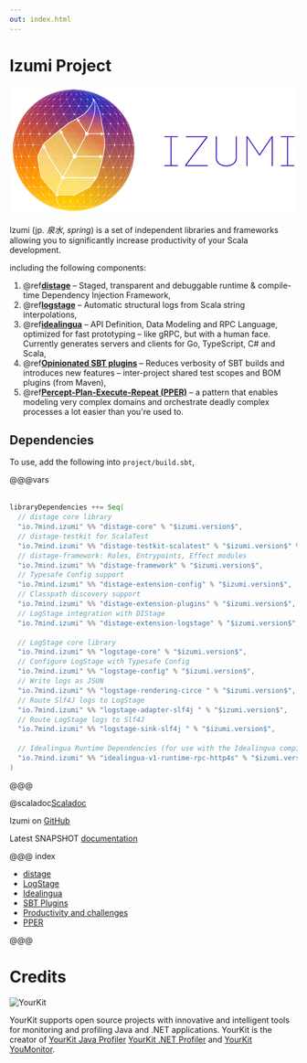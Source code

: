 ```yaml
---
out: index.html
---
```

Izumi Project
=============

![izumi-logo](media/izumi-logo-full-purple.png)

Izumi (jp. *泉水*, *spring*) is a set of independent libraries and frameworks allowing you to significantly increase productivity of your Scala development.

including the following components:

1. @ref[**distage**](distage/00_distage.md) – Staged, transparent and debuggable runtime & compile-time Dependency Injection Framework,
2. @ref[**logstage**](logstage/00_logstage.md) – Automatic structural logs from Scala string interpolations,
3. @ref[**idealingua**](idealingua/00_idealingua.md) – API Definition, Data Modeling and RPC Language, optimized for fast prototyping – like gRPC, but with a human face. Currently generates servers and clients for Go, TypeScript, C# and Scala,
4. @ref[**Opinionated SBT plugins**](sbt/00_sbt.md) – Reduces verbosity of SBT builds and introduces new features – inter-project shared test scopes and BOM plugins (from Maven),
5. @ref[**Percept-Plan-Execute-Repeat (PPER)**](pper/00_pper.md) – a pattern that enables modeling very complex domains and orchestrate deadly complex processes a lot easier than you're used to.

Dependencies
------------

To use, add the following into `project/build.sbt`,

@@@vars
```scala

libraryDependencies ++= Seq(
  // distage core library
  "io.7mind.izumi" %% "distage-core" % "$izumi.version$",
  // distage-testkit for ScalaTest
  "io.7mind.izumi" %% "distage-testkit-scalatest" % "$izumi.version$" % Test,
  // distage-framework: Roles, Entrypoints, Effect modules
  "io.7mind.izumi" %% "distage-framework" % "$izumi.version$",
  // Typesafe Config support
  "io.7mind.izumi" %% "distage-extension-config" % "$izumi.version$",
  // Classpath discovery support
  "io.7mind.izumi" %% "distage-extension-plugins" % "$izumi.version$",
  // LogStage integration with DIStage
  "io.7mind.izumi" %% "distage-extension-logstage" % "$izumi.version$",
  
  // LogStage core library
  "io.7mind.izumi" %% "logstage-core" % "$izumi.version$",
  // Configure LogStage with Typesafe Config
  "io.7mind.izumi" %% "logstage-config" % "$izumi.version$",
  // Write logs as JSON
  "io.7mind.izumi" %% "logstage-rendering-circe " % "$izumi.version$",
  // Route Slf4J logs to LogStage
  "io.7mind.izumi" %% "logstage-adapter-slf4j " % "$izumi.version$",
  // Route LogStage logs to Slf4J
  "io.7mind.izumi" %% "logstage-sink-slf4j " % "$izumi.version$",
  
  // Idealingua Runtime Dependencies (for use with the Idealingua compiler)
  "io.7mind.izumi" %% "idealingua-v1-runtime-rpc-http4s" % "$izumi.version$",
)
```
@@@

@scaladoc[Scaladoc](izumi.index)

Izumi on [GitHub](https://github.com/7mind/izumi)

Latest SNAPSHOT [documentation](https://izumi.7mind.io/latest/snapshot/doc/)

@@@ index

* [distage](distage/00_distage.md)
* [LogStage](logstage/00_logstage.md)
* [Idealingua](idealingua/00_idealingua.md)
* [SBT Plugins](sbt/00_sbt.md)
* [Productivity and challenges](manifesto/00_manifesto.md)
* [PPER](pper/00_pper.md)

@@@

Credits
=======

![YourKit](https://www.yourkit.com/images/yklogo.png)

YourKit supports open source projects with innovative and intelligent tools 
for monitoring and profiling Java and .NET applications.
YourKit is the creator of [YourKit Java Profiler](https://www.yourkit.com/java/profiler/) 
[YourKit .NET Profiler](https://www.yourkit.com/.net/profiler/) and 
[YourKit YouMonitor](https://www.yourkit.com/youmonitor/).
